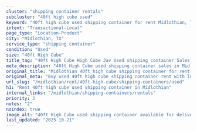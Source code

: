 ```yaml
---
cluster: "shipping container rentals"
subcluster: "40ft high cube used"
keyword: "40ft high cube used shipping container for rent Midlothian, TX"
intent: "Transactional-Local"
page_type: "Location-Product"
city: "Midlothian, TX"
service_type: "shipping container"
condition: "Used"
size: "40ft High Cube"
title_tag: "40ft High Cube High Cube Jav Used shipping container Sales in Midlothian | LC Container"
meta_description: "40ft High Cube used shipping container sales in Midlothian. High cube containers with extra height. Fast delivery, competitive pricing. Serving shipping containers area. Quote ID: 37B. Call (214) 524-4168 for your free quote today."
original_title: "Midlothian 40ft high cube shipping container for rent | LC"
original_meta: "Buy used 40ft high cube shipping container rent with local delivery in Midlothian, TX. LC Container — local Since 2003. Request a fast quote today."
url_slug: "/midlothian/rent/40ft-high-cube/shipping-containers/used"
h1: "Rent 40ft high cube used shipping container in Midlothian"
internal_links: "/midlothian/shipping-containers/rentals"
priority: 3
notes: "2"
noindex: true
image_alt: "40ft High Cube used shipping container available for delivery in Midlothian"
last_updated: "2025-10-21"
---
```


<!-- TODO: Add unique city/inventory copy, images, and internal links here. -->
